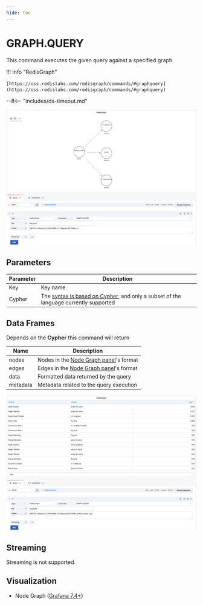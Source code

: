 ```yaml
---
hide: toc
---
```


# GRAPH.QUERY

This command executes the given query against a specified graph.

!!! info "RedisGraph"

    [https://oss.redislabs.com/redisgraph/commands/#graphquery](https://oss.redislabs.com/redisgraph/commands/#graphquery)

--8<-- "includes/ds-timeout.md"

![GRAPH.QUERY](../../images/redis-datasource/commands/graph-query.png)

## Parameters

| Parameter | Description                                                                                                                                           |
| --------- | ----------------------------------------------------------------------------------------------------------------------------------------------------- |
| Key       | Key name                                                                                                                                              |
| Cypher    | The [syntax is based on Cypher](https://oss.redislabs.com/redisgraph/commands/#query-language), and only a subset of the language currently supported |

## Data Frames

Depends on the **Cypher** this command will return

| Name     | Description                                                                                                         |
| -------- | ------------------------------------------------------------------------------------------------------------------- |
| nodes    | Nodes in the [Node Graph panel](https://grafana.com/docs/grafana/latest/panels/visualizations/node-graph/)'s format |
| edges    | Edges in the [Node Graph panel](https://grafana.com/docs/grafana/latest/panels/visualizations/node-graph/)'s format |
| data     | Formatted data returned by the query                                                                                |
| metadata | Metadata related to the query execution                                                                             |

![GRAPH.QUERY data](../../images/redis-datasource/commands/graph-query-data.png)

## Streaming

Streaming is not supported.

## Visualization

- Node Graph ([Grafana 7.4+](https://grafana.com/docs/grafana/latest/whatsnew/whats-new-in-v7-4/))
